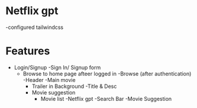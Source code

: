 # Netflix gpt

-configured tailwindcss



# Features
- Login/Signup
    -Sign In/ Signup form
    - Browse to home page afteer logged in
-Browse (after authentication)
  -Header
  -Main movie
      - Trailer in Background
      -Title & Desc
      - Movie suggestion
         - Movie list
-Netflix gpt
  -Search Bar
  -Movie Suggestion         